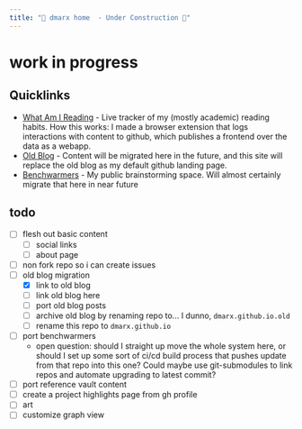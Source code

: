 ```yaml
---
title: "🚧 dmarx home  - Under Construction 🚧"
---
```


# work in progress

## Quicklinks

* [What Am I Reading](https://dmarx.github.io/papers-feed/) - Live tracker of my (mostly academic) reading habits. How this works: I made a browser extension that logs interactions with content to github, which publishes a frontend over the data as a webapp.
* [Old Blog](https://dmarx.github.io/posts/) - Content will be migrated here in the future, and this site will replace the old blog as my default github landing page.
* [Benchwarmers](https://github.com/dmarx/bench-warmers) - My public brainstorming space. Will almost certainly migrate that here in near future

## todo

- [ ] flesh out basic content
  - [ ] social links
  - [ ] about page
- [ ] non fork repo so i can create issues
- [ ] old blog migration
  - [x] link to old blog
  - [ ] link old blog here
  - [ ] port old blog posts
  - [ ] archive old blog by renaming repo to... I dunno,  `dmarx.github.io.old`
  - [ ] rename this repo to `dmarx.github.io`
- [ ] port benchwarmers
  - open question: should I straight up move the whole system here, or should I set up some sort of ci/cd build process that pushes update from that repo into this one? Could maybe use git-submodules to link repos and automate upgrading to latest commit?
- [ ] port reference vault content
- [ ] create a project highlights page from gh profile
- [ ] art
- [ ] customize graph view
